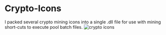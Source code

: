 # Crypto-Icons
I packed several crypto mining icons into a single .dll file for use with mining short-cuts to execute pool batch files.
<img src="http://www.minerbaby.com/images/icons.PNG" alt="crypto icons">
